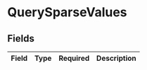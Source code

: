 # QuerySparseValues


## Fields

| Field       | Type        | Required    | Description |
| ----------- | ----------- | ----------- | ----------- |